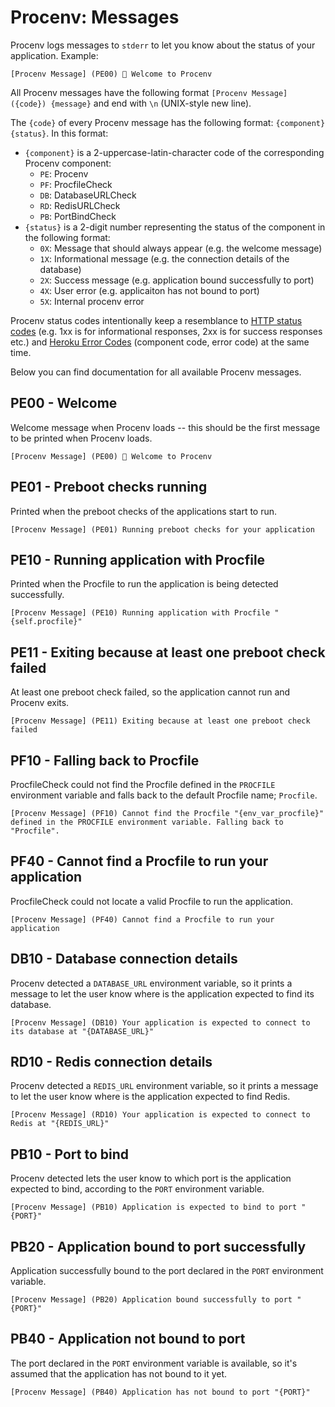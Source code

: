 # Procenv: Messages

Procenv logs messages to `stderr` to let you know about the status of your application. Example:

```
[Procenv Message] (PE00) 👋 Welcome to Procenv
```

All Procenv messages have the following format `[Procenv Message] ({code}) {message}` and end with `\n` (UNIX-style new line).

The `{code}` of every Procenv message has the following format: `{component}{status}`. In this format:

- `{component}` is a 2-uppercase-latin-character code of the corresponding Procenv component:
    - `PE`: Procenv
    - `PF`: ProcfileCheck
    - `DB`: DatabaseURLCheck
    - `RD`: RedisURLCheck
    - `PB`: PortBindCheck
- `{status}` is a 2-digit number representing the status of the component in the following format:
    - `0X`: Message that should always appear (e.g. the welcome message)
    - `1X`: Informational message (e.g. the connection details of the database)
    - `2X`: Success message (e.g. application bound successfully to port)
    - `4X`: User error (e.g. applicaiton has not bound to port)
    - `5X`: Internal procenv error

Procenv status codes intentionally keep a resemblance to [HTTP status codes](https://en.wikipedia.org/wiki/List_of_HTTP_status_codes#1xx_Informational_responses) (e.g. 1xx is for informational responses, 2xx is for success responses etc.) and [Heroku Error Codes](https://devcenter.heroku.com/articles/error-codes) (component code, error code) at the same time.

Below you can find documentation for all available Procenv messages.

## PE00 - Welcome

Welcome message when Procenv loads -- this should be the first message to be printed when Procenv loads.

```
[Procenv Message] (PE00) 👋 Welcome to Procenv
```

## PE01 - Preboot checks running

Printed when the preboot checks of the applications start to run.

```
[Procenv Message] (PE01) Running preboot checks for your application
```

## PE10 - Running application with Procfile

Printed when the Procfile to run the application is being detected successfully.

```
[Procenv Message] (PE10) Running application with Procfile "{self.procfile}"
```

## PE11 - Exiting because at least one preboot check failed

At least one preboot check failed, so the application cannot run and Procenv exits.

```
[Procenv Message] (PE11) Exiting because at least one preboot check failed
```

## PF10 - Falling back to Procfile

ProcfileCheck could not find the Procfile defined in the `PROCFILE` environment variable and falls back to the default Procfile name; `Procfile`.

```
[Procenv Message] (PF10) Cannot find the Procfile "{env_var_procfile}" defined in the PROCFILE environment variable. Falling back to "Procfile".
```

## PF40 - Cannot find a Procfile to run your application

ProcfileCheck could not locate a valid Procfile to run the application.

```
[Procenv Message] (PF40) Cannot find a Procfile to run your application
```

## DB10 - Database connection details

Procenv detected a `DATABASE_URL` environment variable, so it prints a message to let the user know where is the application expected to find its database.

```
[Procenv Message] (DB10) Your application is expected to connect to its database at "{DATABASE_URL}"
```

## RD10 - Redis connection details

Procenv detected a `REDIS_URL` environment variable, so it prints a message to let the user know where is the application expected to find Redis.

```
[Procenv Message] (RD10) Your application is expected to connect to Redis at "{REDIS_URL}"
```

## PB10 - Port to bind

Procenv detected lets the user know to which port is the application expected to bind, according to the `PORT` environment variable.

```
[Procenv Message] (PB10) Application is expected to bind to port "{PORT}"
```

## PB20 - Application bound to port successfully

Application successfully bound to the port declared in the `PORT` environment variable.

```
[Procenv Message] (PB20) Application bound successfully to port "{PORT}"
```

## PB40 - Application not bound to port

The port declared in the `PORT` environment variable is available, so it's assumed that the application has not bound to it yet.

```
[Procenv Message] (PB40) Application has not bound to port "{PORT}"
```
